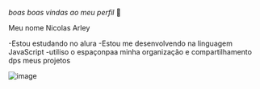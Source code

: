 *boas boas vindas ao meu perfil* 💙

Meu nome Nicolas Arley 

-Estou estudando no alura
-Estou me desenvolvendo na linguagem JavaScript 
-utiliso o espaçonpaa minha organização e compartilhamento dps meus projetos

![image](https://github.com/user-attachments/assets/3eae30a8-3420-4ef7-94f1-6c6ca04eb707)
